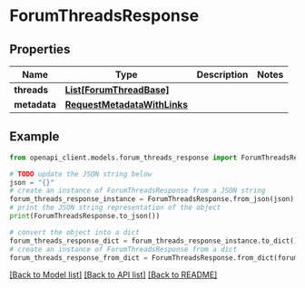 # ForumThreadsResponse


## Properties

Name | Type | Description | Notes
------------ | ------------- | ------------- | -------------
**threads** | [**List[ForumThreadBase]**](ForumThreadBase.md) |  | 
**metadata** | [**RequestMetadataWithLinks**](RequestMetadataWithLinks.md) |  | 

## Example

```python
from openapi_client.models.forum_threads_response import ForumThreadsResponse

# TODO update the JSON string below
json = "{}"
# create an instance of ForumThreadsResponse from a JSON string
forum_threads_response_instance = ForumThreadsResponse.from_json(json)
# print the JSON string representation of the object
print(ForumThreadsResponse.to_json())

# convert the object into a dict
forum_threads_response_dict = forum_threads_response_instance.to_dict()
# create an instance of ForumThreadsResponse from a dict
forum_threads_response_from_dict = ForumThreadsResponse.from_dict(forum_threads_response_dict)
```
[[Back to Model list]](../README.md#documentation-for-models) [[Back to API list]](../README.md#documentation-for-api-endpoints) [[Back to README]](../README.md)


